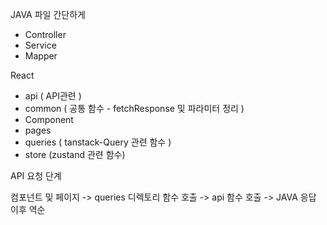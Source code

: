 JAVA  파일 간단하게
  - Controller
  - Service
  - Mapper



React 
  -  api  ( API관련 )
  -  common ( 공통 함수 -  fetchResponse 및 파라미터 정리 )
  -  Component
  -  pages
  -  queries ( tanstack-Query 관련 함수 )
  -  store (zustand 관련 함수)


API 요청 단계

컴포넌트 및 페이지  -> queries 디렉토리 함수 호출 ->  api 함수 호출 -> JAVA 응답  이후 역순


  
